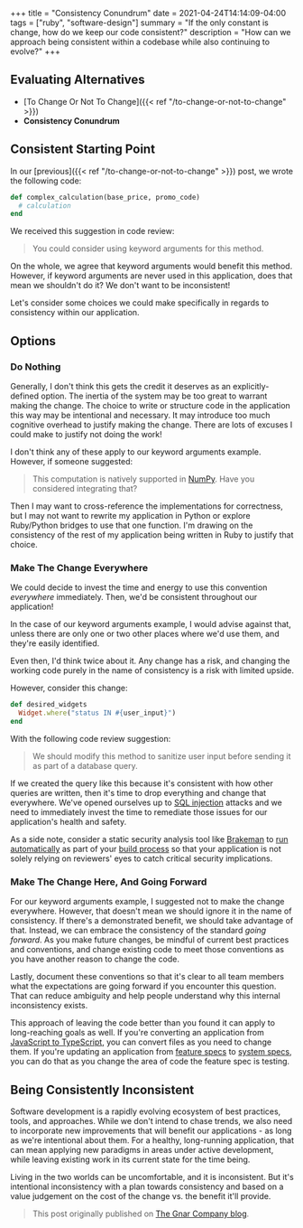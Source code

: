 +++
title = "Consistency Conundrum"
date = 2021-04-24T14:14:09-04:00
tags = ["ruby", "software-design"]
summary = "If the only constant is change, how do we keep our code consistent?"
description = "How can we approach being consistent within a codebase while also continuing to evolve?"
+++

## Evaluating Alternatives

- [To Change Or Not To Change]({{< ref "/to-change-or-not-to-change" >}})
- **Consistency Conundrum**

## Consistent Starting Point

In our [previous]({{< ref "/to-change-or-not-to-change" >}}) post, we wrote the following
code:

```ruby
def complex_calculation(base_price, promo_code)
  # calculation
end
```

We received this suggestion in code review:

> You could consider using keyword arguments for this method.

On the whole, we agree that keyword arguments would benefit this method.
However, if keyword arguments are never used in this application, does that mean
we shouldn't do it? We don't want to be inconsistent!

Let's consider some choices we could make specifically in regards to consistency
within our application.

## Options

### Do Nothing

Generally, I don't think this gets the credit it deserves as an
explicitly-defined option. The inertia of the system may be too great to warrant
making the change. The choice to write or structure code in the application this
way may be intentional and necessary. It may introduce too much cognitive
overhead to justify making the change. There are lots of excuses I could make to
justify not doing the work!

I don't think any of these apply to our keyword arguments example. However, if
someone suggested:

> This computation is natively supported in [NumPy](https://numpy.org/). Have
> you considered integrating that?

Then I may want to cross-reference the implementations for correctness, but I
may not want to rewrite my application in Python or explore Ruby/Python bridges
to use that one function. I'm drawing on the consistency of the rest of my
application being written in Ruby to justify that choice.

### Make The Change Everywhere

We could decide to invest the time and energy to use this convention
_everywhere_ immediately. Then, we'd be consistent throughout our application!

In the case of our keyword arguments example, I would advise against that,
unless there are only one or two other places where we'd use them, and they're
easily identified.

Even then, I'd think twice about it. Any change has a risk, and changing the
working code purely in the name of consistency is a risk with limited upside.

However, consider this change:

```ruby
def desired_widgets
  Widget.where("status IN #{user_input}")
end
```

With the following code review suggestion:

> We should modify this method to sanitize user input before sending it as part
> of a database query.

If we created the query like this because it's consistent with how other
queries are written, then it's time to drop everything and change that everywhere.
We've opened ourselves up to [SQL injection](https://owasp.org/www-community/attacks/SQL_Injection)
attacks and we need to immediately invest the time to remediate those issues for
our application's health and safety.

As a side note, consider a static security analysis tool like
[Brakeman](https://brakemanscanner.org/) to [run automatically](https://github.com/TheGnarCo/gnarails/blob/fe72e5fe74455400088d89f7af2a2d9bf1899d26/templates/bin/brakeman)
as part of your [build process](https://github.com/TheGnarCo/gnarails/blob/fe72e5fe74455400088d89f7af2a2d9bf1899d26/templates/.circleci/config.yml#L49-L51)
so that your application is not solely relying on reviewers' eyes to catch
critical security implications.

### Make The Change Here, And Going Forward

For our keyword arguments example, I suggested not to make the change
everywhere. However, that doesn't mean we should ignore it in the name of
consistency. If there's a demonstrated benefit, we should take advantage of
that. Instead, we can embrace the consistency of the standard _going forward_.
As you make future changes, be mindful of current best practices and
conventions, and change existing code to meet those conventions as you have
another reason to change the code.

Lastly, document these conventions so that it's clear to all team members what
the expectations are going forward if you encounter this question. That can
reduce ambiguity and help people understand why this internal inconsistency exists.

This approach of leaving the code better than you found it can apply
to long-reaching goals as well. If you're converting an application from
[JavaScript to TypeScript](https://www.typescriptlang.org/docs/handbook/migrating-from-javascript.html),
you can convert files as you need to change them. If
you're updating an application from [feature specs](https://relishapp.com/rspec/rspec-rails/docs/feature-specs/feature-spec)
to [system specs](https://relishapp.com/rspec/rspec-rails/docs/system-specs/system-spec),
you can do that as you change the area of code the feature spec is testing.

## Being Consistently Inconsistent

Software development is a rapidly evolving ecosystem of best practices, tools,
and approaches. While we don't intend to chase trends, we also need to
incorporate new improvements that will benefit our applications - as long as
we're intentional about them. For a healthy, long-running application, that
can mean applying new paradigms in areas under active development, while leaving
existing work in its current state for the time being.

Living in the two worlds can be uncomfortable, and it is inconsistent. But it's
intentional inconsistency with a plan towards consistency and based on a value
judgement on the cost of the change vs. the benefit it'll provide.

> This post originally published on [The Gnar Company blog](https://blog.thegnar.co/consistency-conundrum).
